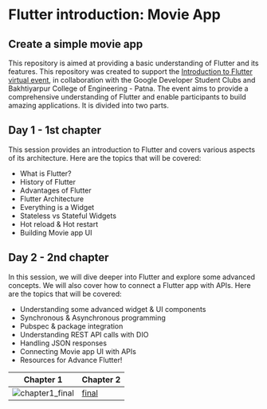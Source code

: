 # Flutter introduction: Movie App
## Create a simple movie app

This repository is aimed at providing a basic understanding of Flutter and its features.
This repository was created to support the [Introduction to Flutter virtual event](https://gdsc.community.dev/events/details/developer-student-clubs-bakhtiyarpur-college-of-engineering-patna-presents-introduction-to-flutter/), in collaboration with the Google Developer Student Clubs and Bakhtiyarpur College of Engineering - Patna. The event aims to provide a comprehensive understanding of Flutter and enable participants to build amazing applications.
It is divided into two parts.

## Day 1 - 1st chapter
This session provides an introduction to Flutter and covers various aspects of its architecture. Here are the topics that will be covered:

- What is Flutter?
- History of Flutter
- Advantages of Flutter
- Flutter Architecture
- Everything is a Widget
- Stateless vs Stateful Widgets
- Hot reload & Hot restart
- Building Movie app UI


## Day 2 - 2nd chapter
In this session, we will dive deeper into Flutter and explore some advanced concepts. We will also cover how to connect a Flutter app with APIs. Here are the topics that will be covered:

- Understanding some advanced widget & UI components
- Synchronous & Asynchronous programming
- Pubspec & package integration
- Understanding REST API calls with DIO
- Handling JSON responses
- Connecting Movie app UI with APIs
- Resources for Advance Flutter!


| Chapter 1 | Chapter 2|
|-----------|-----------|
|      ![chapter1_final](https://user-images.githubusercontent.com/15221068/229287109-99b89248-a937-4478-b15e-89701238e8a1.png) |  [final](https://user-images.githubusercontent.com/15221068/230610175-e8b9e50e-7430-4733-a015-0aa13b076146.png)        | 
